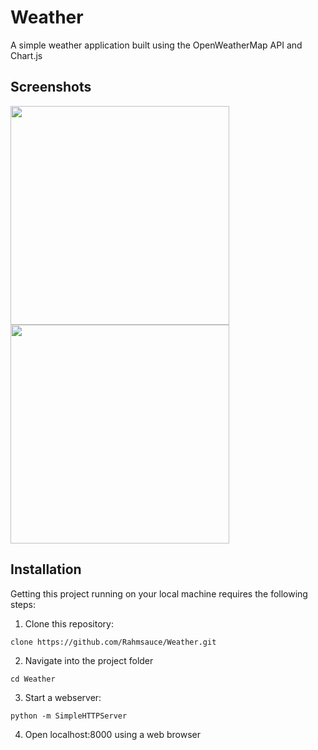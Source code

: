 # Weather

A simple weather application built using the OpenWeatherMap API and Chart.js



## Screenshots
<img src="https://user-images.githubusercontent.com/53840228/97810042-55206280-1c71-11eb-8e61-aaba63933ed7.png" height="350"/> <img src="https://user-images.githubusercontent.com/53840228/97810044-59e51680-1c71-11eb-9938-872cfe1cd7ae.png" height="350"/>


## Installation

Getting this project running on your local machine requires the following steps:

1. Clone this repository:

```
clone https://github.com/Rahmsauce/Weather.git
```

2. Navigate into the project folder

```
cd Weather
```

3. Start a webserver:

```
python -m SimpleHTTPServer
```

4. Open localhost:8000 using a web browser
